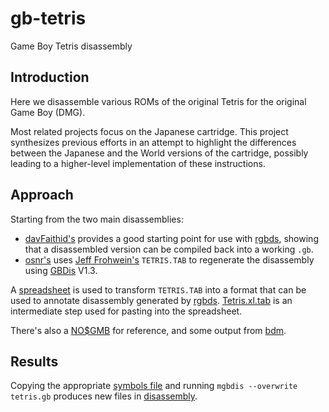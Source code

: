 # gb-tetris

Game Boy Tetris disassembly

## Introduction

Here we disassemble various ROMs of the original Tetris for the original Game Boy (DMG).

Most related projects focus on the Japanese cartridge. This project synthesizes previous efforts in an attempt to highlight the differences between the Japanese and the World versions of the cartridge, possibly leading to a higher-level implementation of these instructions.

## Approach

Starting from the two main disassemblies:

- [davFaithid's] provides a good starting point for use with [rgbds], showing that a disassembled version can be compiled back into a working `.gb`.
- [osnr's] uses [Jeff Frohwein's] `TETRIS.TAB` to regenerate the disassembly using [GBDis] V1.3.

A [spreadsheet] is used to transform `TETRIS.TAB` into a format that can be used to annotate disassembly generated by [rgbds]. [Tetris.xl.tab] is an intermediate step used for pasting into the spreadsheet.

There's also a [NO$GMB] for reference, and some output from [bdm].

## Results

Copying the appropriate [symbols file](/tetris-rev1.sym) and running `mgbdis --overwrite tetris.gb` produces new files in [disassembly](/disassembly).

[mgbdis]: https://github.com/mattcurrie/mgbdis
[osnr's]: https://github.com/osnr/tetris
[davFaithid's]: https://github.com/davFaithid/tetris-disassembly/

[rgbds]: https://rgbds.gbdev.io/
[bdm]: https://mattcurrie.com/bdm-demo/

[rgbds parser]: https://github.com/gbdev/rgbds/issues/864
[GBDis]: http://www.devrs.com/gb/files/software.html
[Jeff Frohwein's]: http://www.devrs.com/gb/files/doxs.html
[NO$GMB]: https://problemkaputt.de/gmb.htm
[spreadsheet]: /TetrisDisasm.xlsx
[Tetris.xl.tab]: /Tetris.xl.tab
